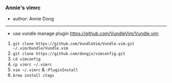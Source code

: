 ### Annie's vimrc
- author: Annie Dong

---
- use vundle manage plugin https://github.com/VundleVim/Vundle.vim
1. `git clone https://github.com/VundleVim/Vundle.vim.git ~/.vim/bundle/Vundle.vim`
3. `git clone https://github.com/dongjx/vimconfig.git`
4. `cd vimconfig`
5. `cp vimrc ~/.vimrc`
6. `vim ~/.vimrc` & `:PluginInstall`
7. `brew install ctags`
